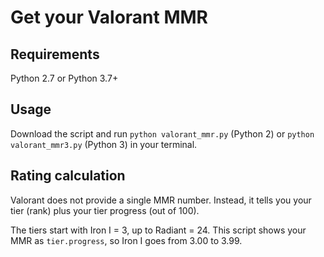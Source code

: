 # Get your Valorant MMR

## Requirements

Python 2.7 or Python 3.7+

## Usage

Download the script and run `python valorant_mmr.py` (Python 2) or `python valorant_mmr3.py` (Python 3) in your terminal.

## Rating calculation

Valorant does not provide a single MMR number. Instead, it tells you your tier (rank) plus your tier progress (out of 100).

The tiers start with Iron I = 3, up to Radiant = 24. This script shows your MMR as `tier.progress`, so Iron I goes from 3.00 to 3.99.
